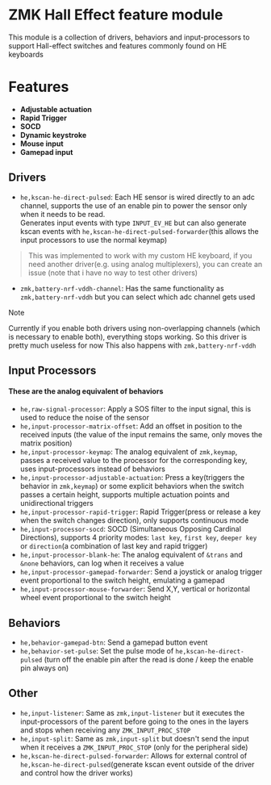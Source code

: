 # ZMK Hall Effect feature module
This module is a collection of drivers, behaviors and input-processors to support Hall-effect switches and features commonly found on HE keyboards
# Features
- **Adjustable actuation**
- **Rapid Trigger**
- **SOCD**
- **Dynamic keystroke**
- **Mouse input**
- **Gamepad input**
## Drivers
  - `he,kscan-he-direct-pulsed`: Each HE sensor is wired directly to an adc channel, supports the use of an enable pin to power the sensor only when it needs to be read. <br/>
    Generates input events with type `INPUT_EV_HE` but can also generate kscan events with `he,kscan-he-direct-pulsed-forwarder`(this allows the input processors to use the normal keymap)
> This was implemented to work with my custom HE keyboard, if you need another driver(e.g. using analog multiplexers), you can create an issue (note that i have no way to test other drivers)

  - `zmk,battery-nrf-vddh-channel`: Has the same functionality as `zmk,battery-nrf-vddh` but you can select which adc channel gets used
> [!NOTE]
> Currently if you enable both drivers using non-overlapping channels (which is necessary to enable both), everything stops working.
> So this driver is pretty much useless for now
> This also happens with `zmk,battery-nrf-vddh`

## Input Processors
#### These are the analog equivalent of behaviors

- `he,raw-signal-processor`: Apply a SOS filter to the input signal, this is used to reduce the noise of the sensor
- `he,input-processor-matrix-offset`: Add an offset in position to the received inputs (the value of the input remains the same, only moves the matrix position)
- `he,input-processor-keymap`: The analog equivalent of `zmk,keymap`, passes a received value to the processor for the corresponding key, uses input-processors instead of behaviors
- `he,input-processor-adjustable-actuation`: Press a key(triggers the behavior in `zmk,keymap`) or some explicit behaviors when the switch passes a certain height, supports multiple actuation points and unidirectional triggers
- `he,input-processor-rapid-trigger`: Rapid Trigger(press or release a key when the switch changes direction), only supports continuous mode
- `he,input-processor-socd`: SOCD (Simultaneous Opposing Cardinal Directions), supports 4 priority modes: `last key`, `first key`, `deeper key` or `direction`(a combination of last key and rapid trigger)
- `he,input-processor-blank-he`: The analog equivalent of `&trans` and `&none` behaviors, can log when it receives a value
- `he,input-processor-gamepad-forwarder`: Send a joystick or analog trigger event proportional to the switch height, emulating a gamepad
- `he,input-processor-mouse-forwarder`: Send X,Y, vertical or horizontal wheel event proportional to the switch height


## Behaviors
- `he,behavior-gamepad-btn`: Send a gamepad button event
- `he,behavior-set-pulse`: Set the pulse mode of `he,kscan-he-direct-pulsed` (turn off the enable pin after the read is done / keep the enable pin always on)

## Other
- `he,input-listener`: Same as `zmk,input-listener` but it executes the input-processors of the parent before going to the ones in the layers and stops when receiving any `ZMK_INPUT_PROC_STOP`
- `he,input-split`: Same as `zmk,input-split` but doesn't send the input when it receives a `ZMK_INPUT_PROC_STOP` (only for the peripheral side)
- `he,kscan-he-direct-pulsed-forwarder`: Allows for external control of `he,kscan-he-direct-pulsed`(generate kscan event outside of the driver and control how the driver works)
